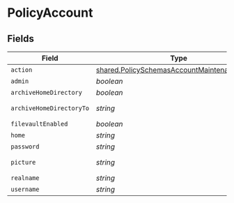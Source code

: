 # PolicyAccount


## Fields

| Field                                                                                                        | Type                                                                                                         | Required                                                                                                     | Description                                                                                                  | Example                                                                                                      |
| ------------------------------------------------------------------------------------------------------------ | ------------------------------------------------------------------------------------------------------------ | ------------------------------------------------------------------------------------------------------------ | ------------------------------------------------------------------------------------------------------------ | ------------------------------------------------------------------------------------------------------------ |
| `action`                                                                                                     | [shared.PolicySchemasAccountMaintenanceAction](../../models/shared/policyschemasaccountmaintenanceaction.md) | :heavy_minus_sign:                                                                                           | N/A                                                                                                          |                                                                                                              |
| `admin`                                                                                                      | *boolean*                                                                                                    | :heavy_minus_sign:                                                                                           | N/A                                                                                                          |                                                                                                              |
| `archiveHomeDirectory`                                                                                       | *boolean*                                                                                                    | :heavy_minus_sign:                                                                                           | N/A                                                                                                          |                                                                                                              |
| `archiveHomeDirectoryTo`                                                                                     | *string*                                                                                                     | :heavy_minus_sign:                                                                                           | N/A                                                                                                          | /Users/Deleted Users/admin.dmg                                                                               |
| `filevaultEnabled`                                                                                           | *boolean*                                                                                                    | :heavy_minus_sign:                                                                                           | N/A                                                                                                          |                                                                                                              |
| `home`                                                                                                       | *string*                                                                                                     | :heavy_minus_sign:                                                                                           | N/A                                                                                                          | /Users/admin                                                                                                 |
| `password`                                                                                                   | *string*                                                                                                     | :heavy_minus_sign:                                                                                           | N/A                                                                                                          |                                                                                                              |
| `picture`                                                                                                    | *string*                                                                                                     | :heavy_minus_sign:                                                                                           | N/A                                                                                                          | /Library/User Pictures/Animals/Eagle.tif                                                                     |
| `realname`                                                                                                   | *string*                                                                                                     | :heavy_minus_sign:                                                                                           | N/A                                                                                                          | Administrator                                                                                                |
| `username`                                                                                                   | *string*                                                                                                     | :heavy_minus_sign:                                                                                           | N/A                                                                                                          | admin                                                                                                        |